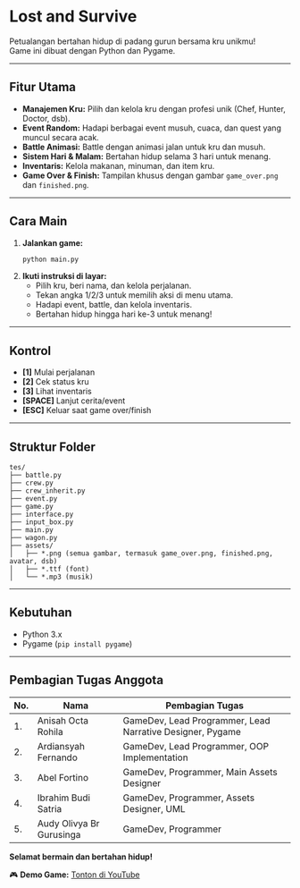 # Lost and Survive

Petualangan bertahan hidup di padang gurun bersama kru unikmu!  
Game ini dibuat dengan Python dan Pygame.

---

## Fitur Utama

- **Manajemen Kru:** Pilih dan kelola kru dengan profesi unik (Chef, Hunter, Doctor, dsb).
- **Event Random:** Hadapi berbagai event musuh, cuaca, dan quest yang muncul secara acak.
- **Battle Animasi:** Battle dengan animasi jalan untuk kru dan musuh.
- **Sistem Hari & Malam:** Bertahan hidup selama 3 hari untuk menang.
- **Inventaris:** Kelola makanan, minuman, dan item kru.
- **Game Over & Finish:** Tampilan khusus dengan gambar `game_over.png` dan `finished.png`.

---

## Cara Main

1. **Jalankan game:**
    ```bash
    python main.py
    ```
2. **Ikuti instruksi di layar:**
    - Pilih kru, beri nama, dan kelola perjalanan.
    - Tekan angka 1/2/3 untuk memilih aksi di menu utama.
    - Hadapi event, battle, dan kelola inventaris.
    - Bertahan hidup hingga hari ke-3 untuk menang!

---

## Kontrol

- **[1]** Mulai perjalanan
- **[2]** Cek status kru
- **[3]** Lihat inventaris
- **[SPACE]** Lanjut cerita/event
- **[ESC]** Keluar saat game over/finish

---

## Struktur Folder

```
tes/
├── battle.py
├── crew.py
├── crew_inherit.py
├── event.py
├── game.py
├── interface.py
├── input_box.py
├── main.py
├── wagon.py
├── assets/
│   ├── *.png (semua gambar, termasuk game_over.png, finished.png, avatar, dsb)
│   ├── *.ttf (font)
│   └── *.mp3 (musik)
```

---

## Kebutuhan

- Python 3.x
- Pygame (`pip install pygame`)

---
## Pembagian Tugas Anggota

| No. | Nama                        | Pembagian Tugas                                                      |
|-----|-----------------------------|-----------------------------------------------------------------------|
| 1.  | Anisah Octa Rohila         | GameDev, Lead Programmer, Lead Narrative Designer, Pygame            |
| 2.  | Ardiansyah Fernando        | GameDev, Lead Programmer, OOP Implementation                         |
| 3.  | Abel Fortino               | GameDev, Programmer, Main Assets Designer                            |
| 4.  | Ibrahim Budi Satria        | GameDev, Programmer, Assets Designer, UML                            |
| 5.  | Audy Olivya Br Gurusinga  | GameDev, Programmer                                                   |

**Selamat bermain dan bertahan hidup!**

🎮 **Demo Game:** [Tonton di YouTube](https://youtu.be/QYARYpc22Cg?si=oABF0CXkkz_GIEf-)
